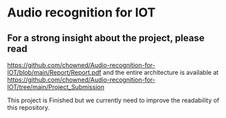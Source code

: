 # Audio recognition for IOT

## For a strong insight about the project, please read 
https://github.com/chowned/Audio-recognition-for-IOT/blob/main/Report/Report.pdf
and the entire architecture is available at 
https://github.com/chowned/Audio-recognition-for-IOT/tree/main/Project_Submission
 
This project is Finished but we currently need to improve the readability of this repository.
